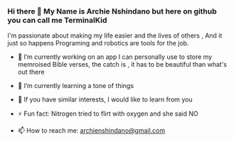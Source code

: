 ### Hi there 👋 My Name is Archie Nshindano but here on github you can call me TerminalKid 

I'm passionate about making my life easier and the lives of others , And it just so happens Programing and robotics are tools for the job.

- 🔭 I’m currently working on an app I can personally use to store my memroised Bible verses, the catch is , it has to be beautiful than what's out there
  
- 🌱 I’m currently learning a tone of things
  
- 🤔 If you have similar interests, I would like to learn from you
  
- ⚡ Fun fact: Nitrogen tried to flirt with oxygen and she said NO
  
- 📫 How to reach me: archienshindano@gmail.com 

<!--
**TerminalKid/TerminalKid** is a ✨ _special_ ✨ repository because its `README.md` (this file) appears on your GitHub profile.

Here are some ideas to get you started:

- 🔭 I’m currently working on ...
- 🌱 I’m currently learning ...
- 👯 I’m looking to collaborate on ...
- 🤔 I’m looking for help with ...
- 💬 Ask me about ...
- 📫 How to reach me: ...
- 😄 Pronouns: ...
- ⚡ Fun fact: ...
-->
